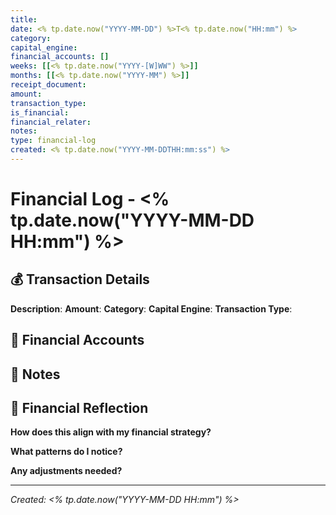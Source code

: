 ```yaml
---
title: 
date: <% tp.date.now("YYYY-MM-DD") %>T<% tp.date.now("HH:mm") %>
category: 
capital_engine: 
financial_accounts: []
weeks: [[<% tp.date.now("YYYY-[W]WW") %>]]
months: [[<% tp.date.now("YYYY-MM") %>]]
receipt_document: 
amount: 
transaction_type: 
is_financial: 
financial_relater: 
notes: 
type: financial-log
created: <% tp.date.now("YYYY-MM-DDTHH:mm:ss") %>
---
```


# Financial Log - <% tp.date.now("YYYY-MM-DD HH:mm") %>

## 💰 Transaction Details

**Description**: 
**Amount**: 
**Category**: 
**Capital Engine**: 
**Transaction Type**: 

## 🏦 Financial Accounts

## 📝 Notes

## 🧠 Financial Reflection

**How does this align with my financial strategy?**

**What patterns do I notice?**

**Any adjustments needed?**

---

*Created: <% tp.date.now("YYYY-MM-DD HH:mm") %>*
